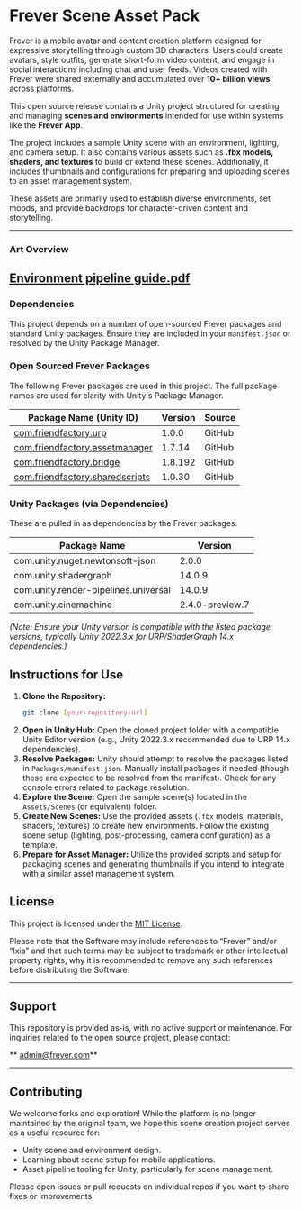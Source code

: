 # Frever Scene Asset Pack

Frever is a mobile avatar and content creation platform designed for expressive storytelling through custom 3D characters. Users could create avatars, style outfits, generate short-form video content, and engage in social interactions including chat and user feeds. Videos created with Frever were shared externally and accumulated over **10+ billion views** across platforms.

This open source release contains a Unity project structured for creating and managing **scenes and environments** intended for use within systems like the **Frever App**.

The project includes a sample Unity scene with an environment, lighting, and camera setup. It also contains various assets such as **.fbx models, shaders, and textures** to build or extend these scenes. Additionally, it includes thumbnails and configurations for preparing and uploading scenes to an asset management system.

These assets are primarily used to establish diverse environments, set moods, and provide backdrops for character-driven content and storytelling.

---

### Art Overview
[Environment pipeline guide.pdf](https://github.com/FriendFactory/frever-open-setlocation-preppy-bedroom/blob/main/Environment%20pipeline%20guide.pdf)
---

### Dependencies

This project depends on a number of open-sourced Frever packages and standard Unity packages.
Ensure they are included in your `manifest.json` or resolved by the Unity Package Manager.

### Open Sourced Frever Packages

The following Frever packages are used in this project. The full package names are used for clarity with Unity's Package Manager.

| Package Name (Unity ID)               | Version | Source |
|---------------------------------------|---------|--------|
| [com.friendfactory.urp](https://github.com/FriendFactory/frever-open-shaderlibrary-urp) | 1.0.0   | GitHub |
| [com.friendfactory.assetmanager](https://github.com/FriendFactory/frever-open-asset-manager-tool) | 1.7.14  | GitHub |
| [com.friendfactory.bridge](https://github.com/FriendFactory/frever-open-bridge) | 1.8.192 | GitHub |
| [com.friendfactory.sharedscripts](https://github.com/FriendFactory/frever-open-shared-scripts) | 1.0.30  | GitHub |


### Unity Packages (via Dependencies)

These are pulled in as dependencies by the Frever packages.

| Package Name                         | Version         |
|--------------------------------------|-----------------|
| com.unity.nuget.newtonsoft-json      | 2.0.0           |
| com.unity.shadergraph                | 14.0.9          |
| com.unity.render-pipelines.universal | 14.0.9          |
| com.unity.cinemachine                | 2.4.0-preview.7 |

*(Note: Ensure your Unity version is compatible with the listed package versions, typically Unity 2022.3.x for URP/ShaderGraph 14.x dependencies.)*

## Instructions for Use

1.  **Clone the Repository:**
    ```bash
    git clone [your-repository-url]
    ```
2.  **Open in Unity Hub:** Open the cloned project folder with a compatible Unity Editor version (e.g., Unity 2022.3.x recommended due to URP 14.x dependencies).
3.  **Resolve Packages:** Unity should attempt to resolve the packages listed in `Packages/manifest.json`.
    Manually install packages if needed (though these are expected to be resolved from the manifest).
    Check for any console errors related to package resolution.
4.  **Explore the Scene:**
    Open the sample scene(s) located in the `Assets/Scenes` (or equivalent) folder.
5.  **Create New Scenes:**
    Use the provided assets (`.fbx` models, materials, shaders, textures) to create new environments.
    Follow the existing scene setup (lighting, post-processing, camera configuration) as a template.
6.  **Prepare for Asset Manager:** Utilize the provided scripts and setup for packaging scenes and generating thumbnails if you intend to integrate with a similar asset management system.

## License

This project is licensed under the [MIT License](LICENSE).

Please note that the Software may include references to “Frever” and/or “Ixia” and that such terms may be subject to trademark or other intellectual property rights, why it is recommended to remove any such references before distributing the Software.

---

## Support

This repository is provided as-is, with no active support or maintenance. For inquiries related to the open source project, please contact:

**   admin@frever.com**

---

## Contributing

We welcome forks and exploration! While the platform is no longer maintained by the original team, we hope this scene creation project serves as a useful resource for:

-   Unity scene and environment design.
-   Learning about scene setup for mobile applications.
-   Asset pipeline tooling for Unity, particularly for scene management.

Please open issues or pull requests on individual repos if you want to share fixes or improvements.
